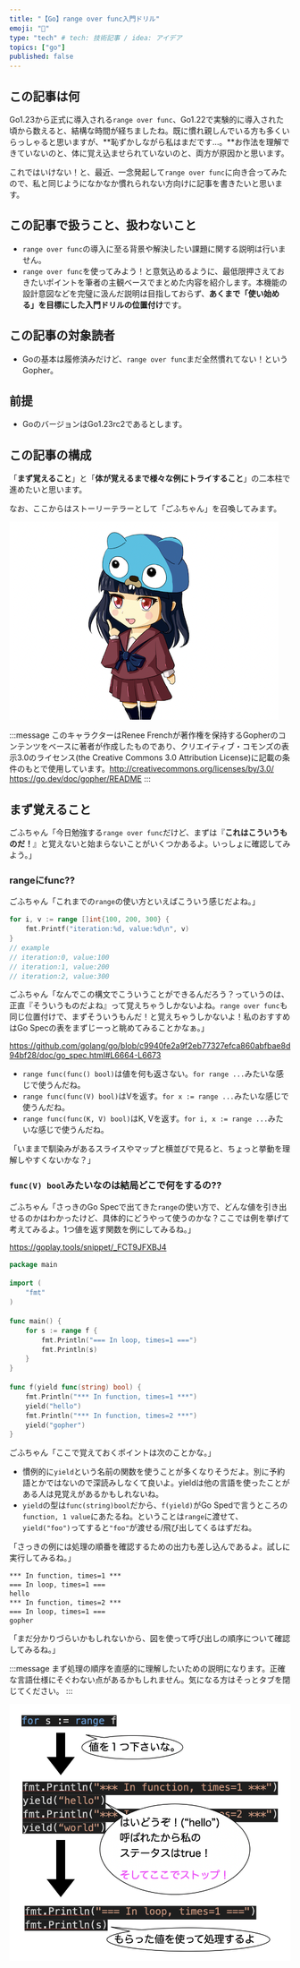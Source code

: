 ```yaml
---
title: "【Go】range over func入門ドリル"
emoji: "🔰"
type: "tech" # tech: 技術記事 / idea: アイデア
topics: ["go"]
published: false
---
```


## この記事は何
Go1.23から正式に導入される`range over func`、Go1.22で実験的に導入された頃から数えると、結構な時間が経ちましたね。既に慣れ親しんでいる方も多くいらっしゃると思いますが、**恥ずかしながら私はまだです…。**お作法を理解できていないのと、体に覚え込ませられていないのと、両方が原因かと思います。

これではいけない！と、最近、一念発起して`range over func`に向き合ってみたので、私と同じようになかなか慣れられない方向けに記事を書きたいと思います。

## この記事で扱うこと、扱わないこと
- `range over func`の導入に至る背景や解決したい課題に関する説明は行いません。
- `range over func`を使ってみよう！と意気込めるように、最低限押さえておきたいポイントを筆者の主観ベースでまとめた内容を紹介します。本機能の設計意図などを完璧に汲んだ説明は目指しておらず、**あくまで「使い始める」を目標にした入門ドリルの位置付け**です。

## この記事の対象読者
- Goの基本は履修済みだけど、`range over func`まだ全然慣れてない！というGopher。

## 前提
- GoのバージョンはGo1.23rc2であるとします。

## この記事の構成
「**まず覚えること**」と「**体が覚えるまで様々な例にトライすること**」の二本柱で進めたいと思います。

なお、ここからはストーリーテラーとして「ごふちゃん」を召喚してみます。

![gofu.png](/images/go-images/gofu.png)

:::message
このキャラクターはRenee Frenchが著作権を保持するGopherのコンテンツをベースに著者が作成したものであり、クリエイティブ・コモンズの表示3.0のライセンス(the Creative Commons 3.0 Attribution License)に記載の条件のもとで使用しています。http://creativecommons.org/licenses/by/3.0/ https://go.dev/doc/gopher/README
:::

## まず覚えること
ごふちゃん「今日勉強する`range over func`だけど、まずは『**これはこういうものだ！**』と覚えないと始まらないことがいくつかあるよ。いっしょに確認してみよう。」

### rangeにfunc??
ごふちゃん「これまでの`range`の使い方といえばこういう感じだよね。」

```go
for i, v := range []int{100, 200, 300} {
    fmt.Printf("iteration:%d, value:%d\n", v)
}
// example
// iteration:0, value:100
// iteration:1, value:200
// iteration:2, value:300
```

ごふちゃん「なんでこの構文でこういうことができるんだろう？っていうのは、正直『そういうものだよね』って覚えちゃうしかないよね。`range over func`も同じ位置付けで、まずそういうもんだ！と覚えちゃうしかないよ！私のおすすめはGo Specの表をまずじーっと眺めてみることかなぁ。」

https://github.com/golang/go/blob/c9940fe2a9f2eb77327efca860abfbae8d94bf28/doc/go_spec.html#L6664-L6673

- `range func(func() bool)`は値を何も返さない。`for range ...`みたいな感じで使うんだね。
- `range func(func(V) bool)`はVを返す。`for x := range ...`みたいな感じで使うんだね。
- `range func(func(K, V) bool)`はK, Vを返す。`for i, x := range ...`みたいな感じで使うんだね。

「いままで馴染みがあるスライスやマップと横並びで見ると、ちょっと挙動を理解しやすくないかな？」

### `func(V) bool`みたいなのは結局どこで何をするの??
ごふちゃん「さっきのGo Specで出てきた`range`の使い方で、どんな値を引き出せるのかはわかったけど、具体的にどうやって使うのかな？ここでは例を挙げて考えてみるよ。1つ値を返す関数を例にしてみるね。」

https://goplay.tools/snippet/_FCT9JFXBJ4

```go
package main

import (
	"fmt"
)

func main() {
	for s := range f {
		fmt.Println("=== In loop, times=1 ===")
		fmt.Println(s)
	}
}

func f(yield func(string) bool) {
	fmt.Println("*** In function, times=1 ***")
	yield("hello")
	fmt.Println("*** In function, times=2 ***")
	yield("gopher")
}
```

ごふちゃん「ここで覚えておくポイントは次のことかな。」

- 慣例的に`yield`という名前の関数を使うことが多くなりそうだよ。別に予約語とかではないので深読みしなくて良いよ。yieldは他の言語を使ったことがある人は見覚えがあるかもしれないね。
- `yield`の型は`func(string)bool`だから、`f(yield)`がGo Spedで言うところの`function, 1 value`にあたるね。ということは`range`に渡せて、`yield("foo")`ってすると`"foo"`が渡せる/飛び出してくるはずだね。

「さっきの例には処理の順番を確認するための出力も差し込んであるよ。試しに実行してみるね。」

```txt:実行結果
*** In function, times=1 ***
=== In loop, times=1 ===
hello
*** In function, times=2 ***
=== In loop, times=1 ===
gopher
```

「まだ分かりづらいかもしれないから、図を使って呼び出しの順序について確認してみるね。」

:::message
まず処理の順序を直感的に理解したいための説明になります。正確な言語仕様にそぐわない点があるかもしれません。気になる方はそっとタブを閉じてください。
:::

<div style="display: grid; place-items: center; width: 100%;">
    <img src="/images/range-over-func-first/range_over_func_first_example_loop1.png" alt="first-example-loop1" style="width: 100%, max-width: 100%; height: auto;">
</div>